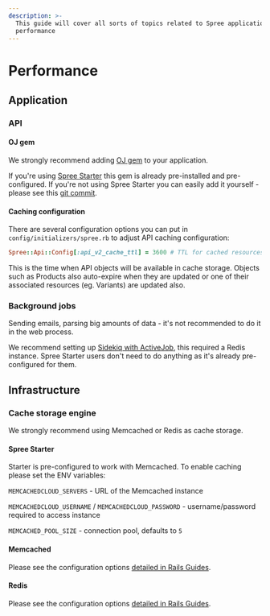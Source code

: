 ```yaml
---
description: >-
  This guide will cover all sorts of topics related to Spree application
  performance
---
```


# Performance

## Application

### API

#### OJ gem

We strongly recommend adding [OJ gem](https://github.com/ohler55/oj) to your application. 

If you're using [Spree Starter](https://github.com/spree/spree_starter) this gem is already pre-installed and pre-configured. If you're not using Spree Starter you can easily add it yourself - please see this [git commit](https://github.com/spree/spree_starter/commit/e50973be8e8833f5d6eeaa0226f322746a860cd2).

#### Caching configuration

There are several configuration options you can put in `config/initializers/spree.rb` to adjust API caching configuration:

```ruby
Spree::Api::Config[:api_v2_cache_ttl] = 3600 # TTL for cached resources in seconds
```

This is the time when API objects will be available in cache storage. Objects such as Products also auto-expire when they are updated or one of their associated resources \(eg. Variants\) are updated also. 

### Background jobs

Sending emails, parsing big amounts of data - it's not recommended to do it in the web process. 

We recommend setting up [Sidekiq with ActiveJob](https://github.com/mperham/sidekiq/wiki/Active-Job), this required a Redis instance. Spree Starter users don't need to do anything as it's already pre-configured for them.

## Infrastructure

### Cache storage engine

We strongly recommend using Memcached or Redis as cache storage. 

#### Spree Starter

Starter is pre-configured to work with Memcached. To enable caching please set the ENV variables:

`MEMCACHEDCLOUD_SERVERS` - URL of the Memcached instance

`MEMCACHEDCLOUD_USERNAME` / `MEMCACHEDCLOUD_PASSWORD` - username/password required to access instance

`MEMCACHED_POOL_SIZE` - connection pool, defaults to `5` 

#### Memcached

Please see the configuration options [detailed in Rails Guides](https://guides.rubyonrails.org/caching_with_rails.html#activesupport-cache-memcachestore).

#### Redis

Please see the configuration options [detailed in Rails Guides](https://guides.rubyonrails.org/caching_with_rails.html#activesupport-cache-rediscachestore).

### 

